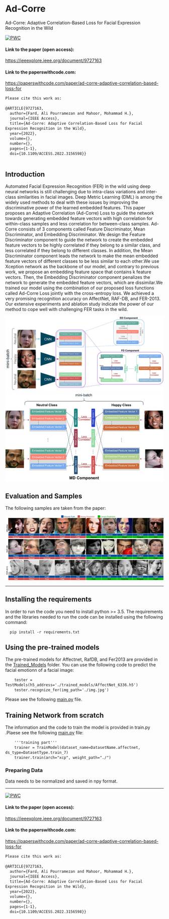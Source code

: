 

# Ad-Corre
Ad-Corre: Adaptive Correlation-Based Loss for Facial Expression Recognition in the Wild

	
  [![PWC](https://img.shields.io/endpoint.svg?url=https://paperswithcode.com/badge/ad-corre-adaptive-correlation-based-loss-for/facial-expression-recognition-on-raf-db)](https://paperswithcode.com/sota/facial-expression-recognition-on-raf-db?p=ad-corre-adaptive-correlation-based-loss-for)
<!-- 
[![PWC](https://img.shields.io/endpoint.svg?url=https://paperswithcode.com/badge/ad-corre-adaptive-correlation-based-loss-for/facial-expression-recognition-on-affectnet)](https://paperswithcode.com/sota/facial-expression-recognition-on-affectnet?p=ad-corre-adaptive-correlation-based-loss-for)

[![PWC](https://img.shields.io/endpoint.svg?url=https://paperswithcode.com/badge/ad-corre-adaptive-correlation-based-loss-for/facial-expression-recognition-on-fer2013)](https://paperswithcode.com/sota/facial-expression-recognition-on-fer2013?p=ad-corre-adaptive-correlation-based-loss-for)
 -->

#### Link to the paper (open access):
https://ieeexplore.ieee.org/document/9727163

#### Link to the paperswithcode.com:
https://paperswithcode.com/paper/ad-corre-adaptive-correlation-based-loss-for

```
Please cite this work as:

@ARTICLE{9727163,
  author={Fard, Ali Pourramezan and Mahoor, Mohammad H.},
  journal={IEEE Access}, 
  title={Ad-Corre: Adaptive Correlation-Based Loss for Facial Expression Recognition in the Wild}, 
  year={2022},
  volume={},
  number={},
  pages={1-1},
  doi={10.1109/ACCESS.2022.3156598}}
  
```

## Introduction

Automated Facial Expression Recognition (FER) in the wild using deep neural networks is still challenging due to intra-class variations and inter-class similarities in facial images. Deep Metric Learning (DML) is among the widely used methods to deal with these issues by improving the discriminative power of the learned embedded features. This paper proposes an Adaptive Correlation (Ad-Corre) Loss to guide the network towards generating embedded feature vectors with high correlation for within-class samples and less correlation for between-class samples. Ad-Corre consists of 3 components called Feature Discriminator, Mean Discriminator, and Embedding Discriminator. We design the Feature Discriminator component to guide the network to create the embedded feature vectors to be highly correlated if they belong to a similar class, and less correlated if they belong to different classes. In addition, the Mean Discriminator component leads the network to make the mean embedded feature vectors of different classes to be less similar to each other.We use Xception network as the backbone of our model, and contrary to previous work, we propose an embedding feature space that contains k feature vectors. Then, the Embedding Discriminator component penalizes the network to generate the embedded feature vectors, which are dissimilar.We trained our model using the combination of our proposed loss functions called Ad-Corre Loss jointly with the cross-entropy loss. We achieved a very promising recognition accuracy on AffectNet, RAF-DB, and FER-2013. Our extensive experiments and ablation study indicate the power of our method to cope well with challenging FER tasks in the wild.

![Samples](https://github.com/aliprf/Ad-Corre/blob/main/paper_graphical_items/fd_ed.jpg?raw=true)
![Samples](https://github.com/aliprf/Ad-Corre/blob/main/paper_graphical_items/md_component.jpg?raw=true)


## Evaluation and Samples
The following samples are taken from the paper:

![Samples](https://github.com/aliprf/Ad-Corre/blob/main/paper_graphical_items/samples.jpg?raw=true)


----------------------------------------------------------------------------------------------------------------------------------
## Installing the requirements
In order to run the code you need to install python >= 3.5. 
The requirements and the libraries needed to run the code can be installed using the following command:

```
  pip install -r requirements.txt
```


## Using the pre-trained models
The pre-trained models for Affectnet, RafDB, and Fer2013 are provided in the [Trained_Models](https://github.com/aliprf/Ad-Corre/tree/main/Trained_Models) folder. You can use the following code to predict the facial emotionn of a facial image:
  
```
    tester = TestModels(h5_address='./trained_models/AffectNet_6336.h5')
    tester.recognize_fer(img_path='./img.jpg')

```
Please see the following [main.py](https://github.com/aliprf/Ad-Corre/tree/main/main.py) file.


## Training Network from scratch
The information and the code to train the model is provided in train.py .Plaese see the following [main.py](https://github.com/aliprf/Ad-Corre/tree/main/main.py) file:

```
    '''training part'''
    trainer = TrainModel(dataset_name=DatasetName.affectnet, ds_type=DatasetType.train_7)
    trainer.train(arch="xcp", weight_path="./")

```


### Preparing Data
Data needs to be normalized and saved in npy format. 




---------------------------------------------------------------



[![PWC](https://img.shields.io/endpoint.svg?url=https://paperswithcode.com/badge/ad-corre-adaptive-correlation-based-loss-for/facial-expression-recognition-on-raf-db)](https://paperswithcode.com/sota/facial-expression-recognition-on-raf-db?p=ad-corre-adaptive-correlation-based-loss-for)
<!-- 
[![PWC](https://img.shields.io/endpoint.svg?url=https://paperswithcode.com/badge/ad-corre-adaptive-correlation-based-loss-for/facial-expression-recognition-on-affectnet)](https://paperswithcode.com/sota/facial-expression-recognition-on-affectnet?p=ad-corre-adaptive-correlation-based-loss-for)

[![PWC](https://img.shields.io/endpoint.svg?url=https://paperswithcode.com/badge/ad-corre-adaptive-correlation-based-loss-for/facial-expression-recognition-on-fer2013)](https://paperswithcode.com/sota/facial-expression-recognition-on-fer2013?p=ad-corre-adaptive-correlation-based-loss-for)
 -->

#### Link to the paper (open access):
https://ieeexplore.ieee.org/document/9727163

#### Link to the paperswithcode.com:
https://paperswithcode.com/paper/ad-corre-adaptive-correlation-based-loss-for

```
Please cite this work as:

@ARTICLE{9727163,
  author={Fard, Ali Pourramezan and Mahoor, Mohammad H.},
  journal={IEEE Access}, 
  title={Ad-Corre: Adaptive Correlation-Based Loss for Facial Expression Recognition in the Wild}, 
  year={2022},
  volume={},
  number={},
  pages={1-1},
  doi={10.1109/ACCESS.2022.3156598}}

```




